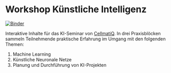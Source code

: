 # Workshop Künstliche Intelligenz

[![Binder](https://mybinder.org/badge_logo.svg)](https://mybinder.org/v2/gh/leweohlsen/cellmatiq-workshop/master)

Interaktive Inhalte für das KI-Seminar von [CellmatiQ](https://cellmatiq.com). In drei Praxisblöcken sammeln Teilnehmende praktische Erfahrung im Umgang mit den folgenden Themen:

1. Machine Learning
2. Künstliche Neuronale Netze
3. Planung und Durchführung von KI-Projekten

